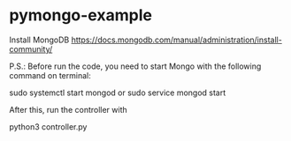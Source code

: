 # pymongo-example

Install MongoDB
https://docs.mongodb.com/manual/administration/install-community/

P.S.: Before run the code, you need to start Mongo with the following command on terminal:

sudo systemctl start mongod
or
sudo service mongod start

After this, run the controller with

python3 controller.py
